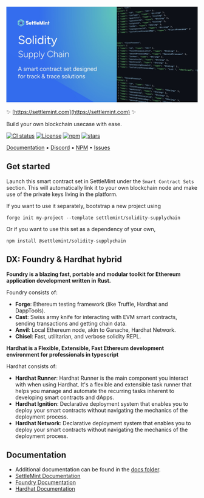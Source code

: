 ![logo](https://github.com/settlemint/solidity-supplychain/blob/main/OG_Solidity.jpg)

✨ [https://settlemint.com](https://settlemint.com) ✨

Build your own blockchain usecase with ease.

[![CI status](https://github.com/settlemint/solidity-supplychain/actions/workflows/solidity.yml/badge.svg?event=push&branch=main)](https://github.com/settlemint/solidity-supplychain/actions?query=branch%3Amain) [![License](https://img.shields.io/npm/l/@settlemint/solidity-supplychain)](https://fsl.software) [![npm](https://img.shields.io/npm/dw/@settlemint/solidity-supplychain)](https://www.npmjs.com/package/@settlemint/solidity-supplychain) [![stars](https://img.shields.io/github/stars/settlemint/solidity-supplychain)](https://github.com/settlemint/solidity-supplychain)

[Documentation](https://console.settlemint.com/documentation/) • [Discord](https://discord.com/invite/Mt5yqFrey9) • [NPM](https://www.npmjs.com/package/@settlemint/solidity-supplychain) • [Issues](https://github.com/settlemint/solidity-supplychain/issues)

## Get started

Launch this smart contract set in SettleMint under the `Smart Contract Sets` section. This will automatically link it to your own blockchain node and make use of the private keys living in the platform.

If you want to use it separately, bootstrap a new project using

```shell
forge init my-project --template settlemint/solidity-supplychain
```

Or if you want to use this set as a dependency of your own,

```shell
npm install @settlemint/solidity-supplychain
```

## DX: Foundry & Hardhat hybrid

**Foundry is a blazing fast, portable and modular toolkit for Ethereum application development written in Rust.**

Foundry consists of:

- **Forge**: Ethereum testing framework (like Truffle, Hardhat and DappTools).
- **Cast**: Swiss army knife for interacting with EVM smart contracts, sending transactions and getting chain data.
- **Anvil**: Local Ethereum node, akin to Ganache, Hardhat Network.
- **Chisel**: Fast, utilitarian, and verbose solidity REPL.

**Hardhat is a Flexible, Extensible, Fast Ethereum development environment for professionals in typescript**

Hardhat consists of:

- **Hardhat Runner**: Hardhat Runner is the main component you interact with when using Hardhat. It's a flexible and extensible task runner that helps you manage and automate the recurring tasks inherent to developing smart contracts and dApps.
- **Hardhat Ignition**: Declarative deployment system that enables you to deploy your smart contracts without navigating the mechanics of the deployment process.
- **Hardhat Network**: Declarative deployment system that enables you to deploy your smart contracts without navigating the mechanics of the deployment process.

## Documentation

- Additional documentation can be found in the [docs folder](./docs).
- [SettleMint Documentation](https://console.settlemint.com/documentation/docs/using-platform/integrated-development-environment/)
- [Foundry Documentation](https://book.getfoundry.sh/)
- [Hardhat Documentation](https://hardhat.org/hardhat-runner/docs/getting-started)


